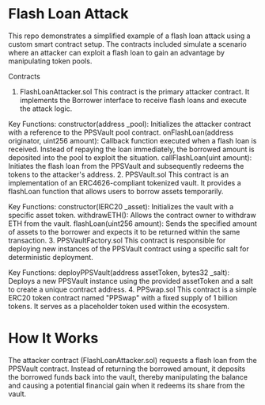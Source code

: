# Flash Loan Attack 

This repo demonstrates a simplified example of a flash loan attack using a custom smart contract setup. The contracts included simulate a scenario where an attacker can exploit a flash loan to gain an advantage by manipulating token pools.

Contracts
1. FlashLoanAttacker.sol
This contract is the primary attacker contract. It implements the Borrower interface to receive flash loans and execute the attack logic.

Key Functions:
constructor(address _pool): Initializes the attacker contract with a reference to the PPSVault pool contract.
onFlashLoan(address originator, uint256 amount): Callback function executed when a flash loan is received. Instead of repaying the loan immediately, the borrowed amount is deposited into the pool to exploit the situation.
callFlashLoan(uint amount): Initiates the flash loan from the PPSVault and subsequently redeems the tokens to the attacker's address.
2. PPSVault.sol
This contract is an implementation of an ERC4626-compliant tokenized vault. It provides a flashLoan function that allows users to borrow assets temporarily.

Key Functions:
constructor(IERC20 _asset): Initializes the vault with a specific asset token.
withdrawETH(): Allows the contract owner to withdraw ETH from the vault.
flashLoan(uint256 amount): Sends the specified amount of assets to the borrower and expects it to be returned within the same transaction.
3. PPSVaultFactory.sol
This contract is responsible for deploying new instances of the PPSVault contract using a specific salt for deterministic deployment.

Key Functions:
deployPPSVault(address assetToken, bytes32 _salt): Deploys a new PPSVault instance using the provided assetToken and a salt to create a unique contract address.
4. PPSwap.sol
This contract is a simple ERC20 token contract named "PPSwap" with a fixed supply of 1 billion tokens. It serves as a placeholder token used within the ecosystem.

 
# How It Works
The attacker contract (FlashLoanAttacker.sol) requests a flash loan from the PPSVault contract. Instead of returning the borrowed amount, it deposits the borrowed funds back into the vault, thereby manipulating the balance and causing a potential financial gain when it redeems its share from the vault.

 
